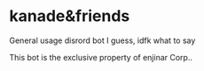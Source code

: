 # kanade&friends 

General usage disrord bot I guess, idfk what to say

This bot is the exclusive property of enjinar Corp.. 
